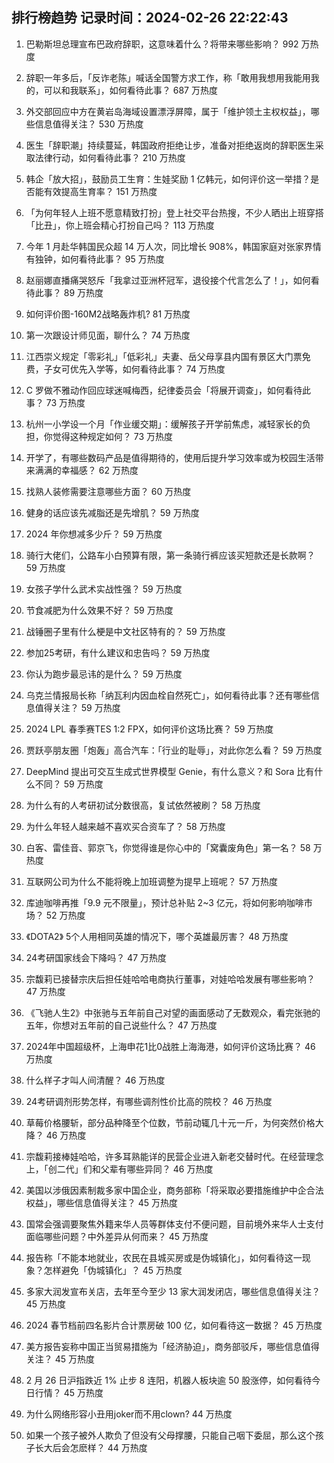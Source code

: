
## 排行榜趋势 记录时间：2024-02-26 22:22:43
  
  1. 巴勒斯坦总理宣布巴政府辞职，这意味着什么？将带来哪些影响？ 992 万热度
    
  2. 辞职一年多后，「反诈老陈」喊话全国警方求工作，称「敢用我想用我能用我的，可以和我联系」，如何看待此事？ 687 万热度
    
  3. 外交部回应中方在黄岩岛海域设置漂浮屏障，属于「维护领土主权权益」，哪些信息值得关注？ 530 万热度
    
  4. 医生「辞职潮」持续蔓延，韩国政府拒绝让步，准备对拒绝返岗的辞职医生采取法律行动，如何看待此事？ 210 万热度
    
  5. 韩企「放大招」，鼓励员工生育：生娃奖励 1 亿韩元，如何评价这一举措？是否能有效提高生育率？ 151 万热度
    
  6. 「为何年轻人上班不愿意精致打扮」登上社交平台热搜，不少人晒出上班穿搭「比丑」，你上班会精心打扮自己吗？ 113 万热度
    
  7. 今年 1 月赴华韩国民众超 14 万人次，同比增长 908%，韩国家庭对张家界情有独钟，如何看待此事？ 95 万热度
    
  8. 赵丽娜直播痛哭怒斥「我拿过亚洲杯冠军，退役接个代言怎么了！」，如何看待此事？ 89 万热度
    
  9. 如何评价图-160M2战略轰炸机? 81 万热度
    
  10. 第一次跟设计师见面，聊什么？ 74 万热度
    
  11. 江西崇义规定「零彩礼」「低彩礼」夫妻、岳父母享县内国有景区大门票免费，子女可优先入学等，如何看待此事？ 74 万热度
    
  12. C 罗做不雅动作回应球迷喊梅西，纪律委员会「将展开调查」，如何看待此事？ 73 万热度
    
  13. 杭州一小学设一个月「作业缓交期」：缓解孩子开学前焦虑，减轻家长的负担，你觉得这种规定如何？ 73 万热度
    
  14. 开学了，有哪些数码产品是值得期待的，使用后提升学习效率或为校园生活带来满满的幸福感？ 62 万热度
    
  15. 找熟人装修需要注意哪些方面？ 60 万热度
    
  16. 健身的话应该先减脂还是先增肌？ 59 万热度
    
  17. 2024 年你想减多少斤？ 59 万热度
    
  18. 骑行大佬们，公路车小白预算有限，第一条骑行裤应该买短款还是长款啊？ 59 万热度
    
  19. 女孩子学什么武术实战性强？ 59 万热度
    
  20. 节食减肥为什么效果不好？ 59 万热度
    
  21. 战锤圈子里有什么梗是中文社区特有的？ 59 万热度
    
  22. 参加25考研，有什么建议和忠告吗？ 59 万热度
    
  23. 你认为跑步最忌讳的是什么？ 59 万热度
    
  24. 乌克兰情报局长称「纳瓦利内因血栓自然死亡」，如何看待此事？还有哪些信息值得关注？ 59 万热度
    
  25. 2024 LPL 春季赛TES 1:2 FPX，如何评价这场比赛？ 59 万热度
    
  26. 贾跃亭朋友圈「炮轰」高合汽车：「行业的耻辱」，对此你怎么看？ 59 万热度
    
  27. DeepMind 提出可交互生成式世界模型 Genie，有什么意义？和 Sora 比有什么不同？ 59 万热度
    
  28. 为什么有的人考研初试分数很高，复试依然被刷？ 58 万热度
    
  29. 为什么年轻人越来越不喜欢买合资车了？ 58 万热度
    
  30. 白客、雷佳音、郭京飞，你觉得谁是你心中的「窝囊废角色」第一名？ 58 万热度
    
  31. 互联网公司为什么不能将晚上加班调整为提早上班呢？ 57 万热度
    
  32. 库迪咖啡再推「9.9 元不限量」，预计总补贴 2~3 亿元，将如何影响咖啡市场？ 52 万热度
    
  33. 《DOTA2》 5个人用相同英雄的情况下，哪个英雄最厉害？ 48 万热度
    
  34. 24考研国家线会下降吗？ 47 万热度
    
  35. 宗馥莉已接替宗庆后担任娃哈哈电商执行董事，对娃哈哈发展有哪些影响？ 47 万热度
    
  36. 《飞驰人生2》中张驰与五年前自己对望的画面感动了无数观众，看完张驰的五年，你想对五年前的自己说些什么？ 47 万热度
    
  37. 2024年中国超级杯，上海申花1比0战胜上海海港，如何评价这场比赛？ 46 万热度
    
  38. 什么样子才叫人间清醒？ 46 万热度
    
  39. 24考研调剂形势怎样，有哪些调剂性价比高的院校？ 46 万热度
    
  40. 草莓价格腰斩，部分品种降至个位数，节前动辄几十元一斤，为何突然价格大降？ 46 万热度
    
  41. 宗馥莉接棒娃哈哈，许多耳熟能详的民营企业进入新老交替时代。在经营理念上，「创二代」们和父辈有哪些异同？ 46 万热度
    
  42. 美国以涉俄因素制裁多家中国企业，商务部称「将采取必要措施维护中企合法权益」，哪些信息值得关注？ 45 万热度
    
  43. 国常会强调要聚焦外籍来华人员等群体支付不便问题，目前境外来华人士支付面临哪些问题？中外差异从何而来？ 45 万热度
    
  44. 报告称「不能本地就业，农民在县城买房或是伪城镇化」，如何看待这一现象？怎样避免「伪城镇化」？ 45 万热度
    
  45. 多家大润发宣布关店，去年至今至少 13 家大润发闭店，哪些信息值得关注？ 45 万热度
    
  46. 2024 春节档前四名影片合计票房破 100 亿，如何看待这一数据？ 45 万热度
    
  47. 美方报告妄称中国正当贸易措施为「经济胁迫」，商务部驳斥，哪些信息值得关注？ 45 万热度
    
  48. 2 月 26 日沪指跌近 1% 止步 8 连阳，机器人板块逾 50 股涨停，如何看待今日行情？ 45 万热度
    
  49. 为什么网络形容小丑用joker而不用clown? 44 万热度
    
  50. 如果一个孩子被外人欺负了但没有父母撑腰，只能自己咽下委屈，那么这个孩子长大后会怎麽样？ 44 万热度
    